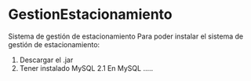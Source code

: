 # GestionEstacionamiento
Sistema de gestión de estacionamiento
Para poder instalar el sistema de gestión de estacionamiento:
1. Descargar el .jar
2. Tener instalado MySQL
2.1 En MySQL .....
